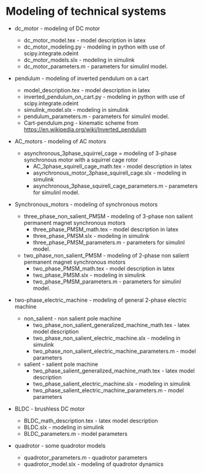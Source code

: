 # Modeling of technical systems

- dc_motor - modeling of DC motor
    - dc_motor_model.tex - model description in latex
    - dc_motor_modeling.py - modeling in python with use of scipy.integrate.odeint
    - dc_motor_models.slx - modeling in simulink
    - dc_motor_parameters.m - parameters for simulinl model.
    
 - pendulum - modeling of inverted pendulum on a cart
    - model_description.tex - model description in latex
    - inverted_pendulum_on_cart.py - modeling in python with use of scipy.integrate.odeint
    - simulink_model.slx - modeling in simulink
    - pendulum_parameters.m - parameters for simulinl model.
    - Cart-pendulum.png - kinematic scheme from https://en.wikipedia.org/wiki/Inverted_pendulum

- AC_motors - modeling of AC motors
   - asynchronous_3phase_squirrel_cage = modeling of 3-phase synchronous motor with a squirrel cage rotor
      - AC_3phase_squirell_cage_math.tex - model description in latex
      - asynchronous_motor_3phase_squirell_cage.slx - modeling in simulink
      - asynchronous_3phase_squirell_cage_parameters.m - parameters for simulinl model.

- Synchronous_motors - modeling of synchronous motors
   - three_phase_non_salient_PMSM - modeling of 3-phase non salient permanent magnet synchronous motors
      - three_phase_PMSM_math.tex - model description in latex
      - three_phase_PMSM.slx - modeling in simulink
      - three_phase_PMSM_parameters.m - parameters for simulinl model.
   - two_phase_non_salient_PMSM - modeling of 2-phase non salient permanent magnet synchronous motors
      - two_phase_PMSM_math.tex - model description in latex
      - two_phase_PMSM.slx - modeling in simulink
      - two_phase_PMSM_parameters.m - parameters for simulinl model.

- two-phase_electric_machine - modeling of general 2-phase electric machine
   - non_salient - non salient pole machine
      - two_phase_non_salient_generalized_machine_math.tex - latex model description
      - two_phase_non_salient_electric_machine.slx - modeling in simulink
      - two_phase_non_salient_electric_machine_parameters.m - model parameters
  - salient - salient pole machine
      - two_phase_salient_generalized_machine_math.tex - latex model description
      - two_phase_salient_electric_machine.slx - modeling in simulink
      - two_phase_salient_electric_machine_parameters.m - model parameters

- BLDC - brushless DC motor
   - BLDC_math_description.tex - latex model description
   - BLDC.slx  - modeling in simulink
   - BLDC_parameters.m  - model parameters
   
 - quadrotor - some quadrotor models
	- quadrotor_parameters.m - quadrotor parameters
	- quadrotor_model.slx - modeling of quadrotor dynamics


 
